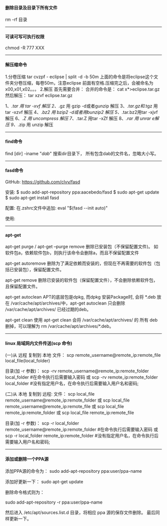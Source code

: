 #### 删除目录及目录下所有文件 ####
rm -rf 目录

---

#### 可读可写可执行权限 ####
chmod -R 777 XXX

---

#### 解压缩命令 ####


1.分卷压缩
tar cvzpf - eclipse | split -d -b 50m
上面的命令是将eclipse这个文件夹分卷压缩，每卷50m，注意eclipse 前面有空格.压缩完之后，会被命名为x00,x01,x02。。。
2.解压
首先需要合并： 合并的命令是：
cat x*>eclipse.tar.gz
然后解压：
tar xzvf eclipse.tar.gz



1、*.tar 用 tar -xvf 解压
2、*.gz 用 gzip -d或者gunzip 解压
3、*.tar.gz和*.tgz 用 tar -xzvf 解压
4、*.bz2 用 bzip2 -d或者用bunzip2 解压
5、*.tar.bz2用tar -xjvf 解压
6、*.Z 用 uncompress 解压
7、*.tar.Z 用tar -xZf 解压
8、*.rar 用 unrar e解压
9、*.zip 用 unzip 解压

---

#### find命令 ####
find [dir] -iname "*dab*"
搜索dir目录下， 所有包含dab的文件名，忽略大小写。


---

#### fasd命令 ####

GitHub: https://github.com/clvv/fasd

安装:
$ sudo add-apt-repository ppa:aacebedo/fasd
$ sudo apt-get update
$ sudo apt-get install fasd

配置:
在.zshrc文件中追加:
eval "$(fasd --init auto)"

使用:




---

#### apt-get ####
apt-get purge / apt-get –purge remove 
删除已安装包（不保留配置文件)。 
如软件包a，依赖软件包b，则执行该命令会删除a，而且不保留配置文件

apt-get autoremove 
删除为了满足依赖而安装的，但现在不再需要的软件包（包括已安装包），保留配置文件。

apt-get remove 
删除已安装的软件包（保留配置文件），不会删除依赖软件包，且保留配置文件。

apt-get autoclean 
APT的底层包是dpkg, 而dpkg 安装Package时, 会将 *.deb 放在 /var/cache/apt/archives/中，apt-get autoclean 只会删除 /var/cache/apt/archives/ 已经过期的deb。

apt-get clean 
使用 apt-get clean 会将 /var/cache/apt/archives/ 的 所有 deb 删掉，可以理解为 rm /var/cache/apt/archives/*.deb。

---

#### linux 局域网内文件传送(scp 命令) #### 
(一)从 远程 复制到 本地
文件：
scp remote_username@remote_ip:remote_file local_file(local_folder)

目录(加 -r 参数)：
scp -rv remote_username@remote_ip:remote_folder local_folder   #在命令执行后需要输入密码
或
scp -rv remote_ip:remote_folder local_folder    #没有指定用户名，在命令执行后需要输入用户名和密码;


(二)从 本地 复制到 远程:
文件：
scp local_file remote_username@remote_ip:remote_folder
或
scp local_file remote_username@remote_ip:remote_file
或
scp local_file remote_ip:remote_folder
或
scp local_file remote_ip:remote_file

目录(加 -r 参数)：
scp -r local_folder remote_username@remote_ip:remote_folder  #在命令执行后需要输入密码
或
scp -r local_folder remote_ip:remote_folder   #没有指定用户名，在命令执行后需要输入用户名和密码;

---


#### 添加或删除一个PPA源 ####
添加PPA源的命令为：
sudo add-apt-repository ppa:user/ppa-name

添加好更新一下： 
sudo apt-get update

删除命令格式则为：

sudo add-apt-repository -r ppa:user/ppa-name

然后进入 /etc/apt/sources.list.d 目录，将相应 ppa 源的保存文件删除。
最后同样更新一下。
